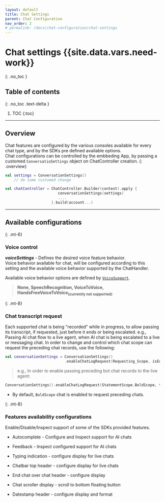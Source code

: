 ```yaml
---
layout: default
title: Chat Settings
parent: Chat Configuration
nav_order: 2
# permalink: /docs/chat-configuration/chat-settings
---
```


# Chat settings {{site.data.vars.need-work}}
{: .no_toc }

## Table of contents
{: .no_toc .text-delta }

1. TOC
{:toc}

---

## Overview
Chat features are configured by the various consoles available for every chat type, and by the SDKs pre defined available options.  
Chat configurations can be controlled by the embbeding App, by passing a customed `ConversatioSettings` object on ChatController creation.
{: .overview}

```kotlin
val settings = ConversationSettings()
    // do some customed change

val chatController = ChatController.Builder(context).apply {
                        conversationSettings(settings)
                        ....
                     }.build(account...)
```
---

## Available configurations
{: .mt-6}
### Voice control
**_voiceSettings_** - Defines the desired voice feature behavior.   
Voice behavior available for chat, will be configured according to this setting and the available voice behavior supported by the ChatHandler.   

Available voice behavior options are defined by <u>`VoiceSupport`</u>.   
>**None, SpeechRecognition, VoiceToVoice, HandsFreeVoiceToVoice<sub>(currently not supported)</sub>**

{: .mt-8}
### Chat transcript request
Each supported chat is being "recorded" while in progress, to allow passing its transcript, if requested, just before it ends or being escalated.
e.g., Passing AI chat flow to a live agent, when AI chat is being escalated to a live or messaging chat.
In order to change and control which chat scope can request the preceding chat records, use the following:
```kotlin
val conversationSettings = ConversationSettings()
                           .enableChatLogRequest(Requesting_Scope, isEnabled)
```

> e.g., In order to enable passing preceding bot chat records to the live agent:
```kotlin
ConversationSettings().enableChatLogRequest(StatementScope.BoldScope, true)         
```   

- By default, `BoldScope` chat is enabled to request preceding chats. 

{: .mt-8}   
### Features availability configurations
Enable/Disable/Inspect support of some of the SDKs provided features.
- Autocomplete - Configure and Inspect support for AI chats

- Feedback - Inspect configured support for AI chats

- Typing indication - configure display for live chats

- Chatbar top header - configure display for live chats

- End chat over chat header - configure display

- Chat scroller display - scroll to bottom floating button

- Datestamp header - configure display and format


